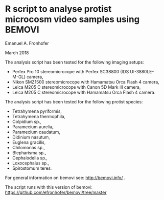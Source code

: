 # R script to analyse protist microcosm video samples using BEMOVI

Emanuel A. Fronhofer

March 2018

The analysis script has been tested for the following imaging setups: 
* Perfex Pro 10 stereomicrocope with Perfex SC38800 (IDS UI-3880LE-M-GL) camera,
* Nikon SMZ1500 stereomicrocope with Hamamatsu Orca Flash 4 camera,
* Leica M205 C stereomicrocope with Canon 5D Mark III camera,
* Leica M205 C stereomicrocope with Hamamatsu Orca Flash 4 camera.

The analysis script has been tested for the following protist species: 
* Tetrahymena pyriformis, 
* Tetrahymena thermophila,
* Colpidium sp.,
* Paramecium aurelia, 
* Paramecium caudatum,
* Didinium nasutum,
* Euglena gracilis, 
* Chilomonas sp., 
* Blepharisma sp., 
* Cephalodella sp., 
* Loxocephalus sp., 
* Spirostomum teres.

For general information on bemovi see: http://bemovi.info/ . 

The script runs with this version of bemovi: https://github.com/efronhofer/bemovi/tree/master


